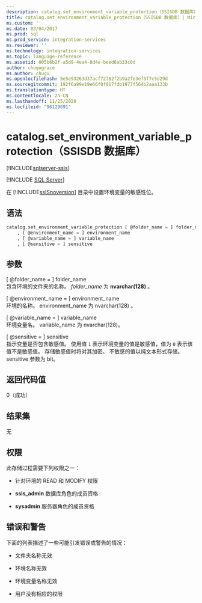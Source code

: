```yaml
---
description: catalog.set_environment_variable_protection（SSISDB 数据库）
title: catalog.set_environment_variable_protection（SSISDB 数据库）| Microsoft Docs
ms.custom: ''
ms.date: 03/04/2017
ms.prod: sql
ms.prod_service: integration-services
ms.reviewer: ''
ms.technology: integration-services
ms.topic: language-reference
ms.assetid: 005b6b2f-a5d9-4ea4-8d4e-beed6ab33c0d
author: chugugrace
ms.author: chugu
ms.openlocfilehash: 5e5e93263d37acf72782f2b9a2fe3ef3f7c5d29d
ms.sourcegitcommit: 192f6a99e19e66f0f817fdb1977f564b2aaa133b
ms.translationtype: HT
ms.contentlocale: zh-CN
ms.lasthandoff: 11/25/2020
ms.locfileid: "96129691"
---
```

# <a name="catalogset_environment_variable_protection-ssisdb-database"></a>catalog.set_environment_variable_protection（SSISDB 数据库）

[!INCLUDE[sqlserver-ssis](../../includes/applies-to-version/sqlserver-ssis.md)]


[!INCLUDE [SQL Server](../../includes/applies-to-version/sqlserver.md)]

  在 [!INCLUDE[ssISnoversion](../../includes/ssisnoversion-md.md)] 目录中设置环境变量的敏感性位。  
  
## <a name="syntax"></a>语法  
  
```sql  
catalog.set_environment_variable_protection [ @folder_name = ] folder_name  
    , [ @environment_name = ] environment_name  
    , [ @variable_name = ] variable_name  
    , [ @sensitive = ] sensitive  
```  
  
## <a name="arguments"></a>参数  
 [ @folder_name = ] folder_name   
 包含环境的文件夹的名称。 *folder_name* 为 **nvarchar(128)** 。  
  
 [ @environment_name = ] environment_name   
 环境的名称。 environment_name 为 nvarchar(128)   。  
  
 [ @variable_name = ] variable_name  
 环境变量名。 variable_name 为 nvarchar(128)。  
  
 [ @sensitive = ] sensitive  
 指示变量是否包含敏感值。 使用值 `1` 表示环境变量的值是敏感值，值为 `0` 表示该值不是敏感值。 存储敏感值时将对其加密。 不敏感的值以纯文本形式存储。 sensitive 参数为 bit。  
  
## <a name="return-code-value"></a>返回代码值  
 0（成功）  
  
## <a name="result-sets"></a>结果集  
 无  
  
## <a name="permissions"></a>权限  
 此存储过程需要下列权限之一：  
  
-   针对环境的 READ 和 MODIFY 权限  
  
-   **ssis_admin** 数据库角色的成员资格  
  
-   **sysadmin** 服务器角色的成员资格  
  
## <a name="errors-and-warnings"></a>错误和警告  
 下面的列表描述了一些可能引发错误或警告的情况：  
  
-   文件夹名称无效  
  
-   环境名称无效  
  
-   环境变量名称无效  
  
-   用户没有相应的权限  
  
  
